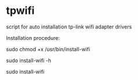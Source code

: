 # tpwifi
script for auto installation tp-link wifi adapter drivers

Installation procedure:

sudo chmod +x /usr/bin/install-wifi

sudo install-wifi -h

sudo install-wifi
